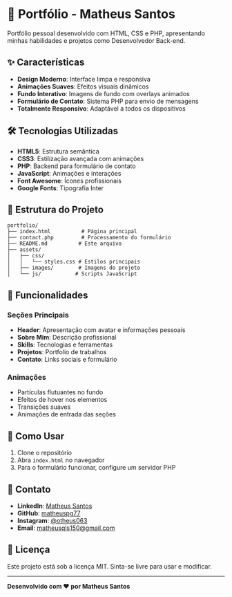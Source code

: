 # 🚀 Portfólio - Matheus Santos

Portfólio pessoal desenvolvido com HTML, CSS e PHP, apresentando minhas habilidades e projetos como Desenvolvedor Back-end.

## ✨ Características

- **Design Moderno**: Interface limpa e responsiva
- **Animações Suaves**: Efeitos visuais dinâmicos
- **Fundo Interativo**: Imagens de fundo com overlays animados
- **Formulário de Contato**: Sistema PHP para envio de mensagens
- **Totalmente Responsivo**: Adaptável a todos os dispositivos

## 🛠️ Tecnologias Utilizadas

- **HTML5**: Estrutura semântica
- **CSS3**: Estilização avançada com animações
- **PHP**: Backend para formulário de contato
- **JavaScript**: Animações e interações
- **Font Awesome**: Ícones profissionais
- **Google Fonts**: Tipografia Inter

## 📁 Estrutura do Projeto

```
portfolio/
├── index.html          # Página principal
├── contact.php         # Processamento do formulário
├── README.md          # Este arquivo
├── assets/
│   ├── css/
│   │   └── styles.css # Estilos principais
│   ├── images/        # Imagens do projeto
│   └── js/           # Scripts JavaScript
```

## 🎨 Funcionalidades

### Seções Principais
- **Header**: Apresentação com avatar e informações pessoais
- **Sobre Mim**: Descrição profissional
- **Skills**: Tecnologias e ferramentas
- **Projetos**: Portfolio de trabalhos
- **Contato**: Links sociais e formulário

### Animações
- Partículas flutuantes no fundo
- Efeitos de hover nos elementos
- Transições suaves
- Animações de entrada das seções

## 🚀 Como Usar

1. Clone o repositório
2. Abra `index.html` no navegador
3. Para o formulário funcionar, configure um servidor PHP

## 📧 Contato

- **LinkedIn**: [Matheus Santos](https://www.linkedin.com/in/matheus-de-souza-santos-93343a34a/)
- **GitHub**: [matheuspg77](https://github.com/matheuspg77)
- **Instagram**: [@otheus063](https://www.instagram.com/otheus063/)
- **Email**: matheusqls150@gmail.com

## 📄 Licença

Este projeto está sob a licença MIT. Sinta-se livre para usar e modificar.

---

**Desenvolvido com ❤️ por Matheus Santos** 